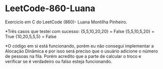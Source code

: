 # LeetCode-860-Luana
Exercicío em C do LeetCode (860)- Luana Montilha Pinheiro.

*Três casos que testei com sucesso:
{5,5,10,20,20} = False
{5,5,10,5,20} = True
{10,20,5,5,5} = False

*O código em si está funcionando, porém eu não consegui implementar a Alocação Dinâmica e por isso será preciso que o usuário adicione o número de pessoas na fila. Porém acredito que a parte de calcular o troco e verificar se é verdadeiro ou falso esteja funcionando.
